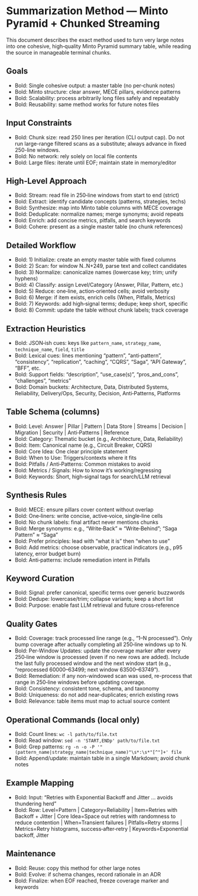 # Summarization Method — Minto Pyramid + Chunked Streaming

This document describes the exact method used to turn very large notes into one cohesive, high‑quality Minto Pyramid summary table, while reading the source in manageable terminal chunks.

## Goals

- Bold: Single cohesive output: a master table (no per‑chunk notes)
- Bold: Minto structure: clear answer, MECE pillars, evidence patterns
- Bold: Scalability: process arbitrarily long files safely and repeatably
- Bold: Reusability: same method works for future notes files

## Input Constraints

- Bold: Chunk size: read 250 lines per iteration (CLI output cap). Do not run large-range filtered scans as a substitute; always advance in fixed 250-line windows.
- Bold: No network: rely solely on local file contents
- Bold: Large files: iterate until EOF; maintain state in memory/editor

## High‑Level Approach

- Bold: Stream: read file in 250‑line windows from start to end (strict)
- Bold: Extract: identify candidate concepts (patterns, strategies, techs)
- Bold: Synthesize: map into Minto table columns with MECE coverage
- Bold: Deduplicate: normalize names; merge synonyms; avoid repeats
- Bold: Enrich: add concise metrics, pitfalls, and search keywords
- Bold: Cohere: present as a single master table (no chunk references)

## Detailed Workflow

- Bold: 1) Initialize: create an empty master table with fixed columns
- Bold: 2) Scan: for window N..N+249, parse text and collect candidates
- Bold: 3) Normalize: canonicalize names (lowercase key; trim; unify hyphens)
- Bold: 4) Classify: assign Level/Category (Answer, Pillar, Pattern, etc.)
- Bold: 5) Reduce: one‑line, action‑oriented cells; avoid verbosity
- Bold: 6) Merge: if item exists, enrich cells (When, Pitfalls, Metrics)
- Bold: 7) Keywords: add high‑signal terms; dedupe; keep short, specific
- Bold: 8) Commit: update the table without chunk labels; track coverage

## Extraction Heuristics

- Bold: JSON‑ish cues: keys like `pattern_name`, `strategy_name`, `technique_name`, `field`, `title`
- Bold: Lexical cues: lines mentioning “pattern”, “anti‑pattern”, “consistency”, “replication”, “caching”, “CQRS”, “Saga”, “API Gateway”, “BFF”, etc.
- Bold: Support fields: “description”, “use_case(s)”, “pros_and_cons”, “challenges”, “metrics”
- Bold: Domain buckets: Architecture, Data, Distributed Systems, Reliability, Delivery/Ops, Security, Decision, Anti‑Patterns, Platforms

## Table Schema (columns)

- Bold: Level: Answer | Pillar | Pattern | Data Store | Streams | Decision | Migration | Security | Anti‑Patterns | Reference
- Bold: Category: Thematic bucket (e.g., Architecture, Data, Reliability)
- Bold: Item: Canonical name (e.g., Circuit Breaker, CQRS)
- Bold: Core Idea: One clear principle statement
- Bold: When to Use: Triggers/contexts where it fits
- Bold: Pitfalls / Anti‑Patterns: Common mistakes to avoid
- Bold: Metrics / Signals: How to know it’s working/regressing
- Bold: Keywords: Short, high‑signal tags for search/LLM retrieval

## Synthesis Rules

- Bold: MECE: ensure pillars cover content without overlap
- Bold: One‑liners: write concise, active‑voice, single‑line cells
- Bold: No chunk labels: final artifact never mentions chunks
- Bold: Merge synonyms: e.g., “Write‑Back” ≈ “Write‑Behind”; “Saga Pattern” ≈ “Saga”
- Bold: Prefer principles: lead with “what it is” then “when to use”
- Bold: Add metrics: choose observable, practical indicators (e.g., p95 latency, error budget burn)
- Bold: Anti‑patterns: include remediation intent in Pitfalls

## Keyword Curation

- Bold: Signal: prefer canonical, specific terms over generic buzzwords
- Bold: Dedupe: lowercase/trim; collapse variants; keep a short list
- Bold: Purpose: enable fast LLM retrieval and future cross‑reference

## Quality Gates

- Bold: Coverage: track processed line range (e.g., “1–N processed”). Only bump coverage after actually completing all 250‑line windows up to N.
- Bold: Per‑Window Updates: update the coverage marker after every 250‑line window is processed (even if no new rows are added). Include the last fully processed window and the next window start (e.g., “reprocessed 60000–63499; next window 63500–63749”).
- Bold: Remediation: if any non-windowed scan was used, re-process that range in 250‑line windows before updating coverage.
- Bold: Consistency: consistent tone, schema, and taxonomy
- Bold: Uniqueness: do not add near‑duplicates; enrich existing rows
- Bold: Relevance: table items must map to actual source content

## Operational Commands (local only)

- Bold: Count lines: `wc -l path/to/file.txt`
- Bold: Read window: `sed -n 'START,ENDp' path/to/file.txt`
- Bold: Grep patterns: `rg -n -o -P '"(pattern_name|strategy_name|technique_name)"\s*:\s*"[^"]+' file`
- Bold: Append/update: maintain table in a single Markdown; avoid chunk notes

## Example Mapping

- Bold: Input: “Retries with Exponential Backoff and Jitter … avoids thundering herd”
- Bold: Row: Level=Pattern | Category=Reliability | Item=Retries with Backoff + Jitter | Core Idea=Space out retries with randomness to reduce contention | When=Transient failures | Pitfalls=Retry storms | Metrics=Retry histograms, success‑after‑retry | Keywords=Exponential backoff, Jitter

## Maintenance

- Bold: Reuse: copy this method for other large notes
- Bold: Evolve: if schema changes, record rationale in an ADR
- Bold: Finalize: when EOF reached, freeze coverage marker and keywords
